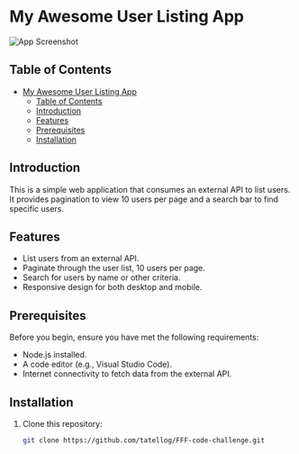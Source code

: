 # My Awesome User Listing App

![App Screenshot](app-screenshot.png)

## Table of Contents
- [My Awesome User Listing App](#my-awesome-user-listing-app)
  - [Table of Contents](#table-of-contents)
  - [Introduction](#introduction)
  - [Features](#features)
  - [Prerequisites](#prerequisites)
  - [Installation](#installation)

## Introduction
This is a simple web application that consumes an external API to list users. It provides pagination to view 10 users per page and a search bar to find specific users.

## Features
- List users from an external API.
- Paginate through the user list, 10 users per page.
- Search for users by name or other criteria.
- Responsive design for both desktop and mobile.

## Prerequisites
Before you begin, ensure you have met the following requirements:
- Node.js installed.
- A code editor (e.g., Visual Studio Code).
- Internet connectivity to fetch data from the external API.

## Installation
1. Clone this repository:
   ```bash
   git clone https://github.com/tatellog/FFF-code-challenge.git
